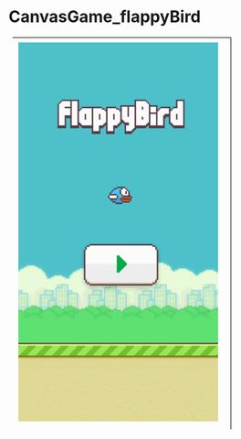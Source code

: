 # CanvasGame_flappyBird
![image](https://github.com/MaGuax/CanvasGame_flappyBird/raw/master/show.gif)
